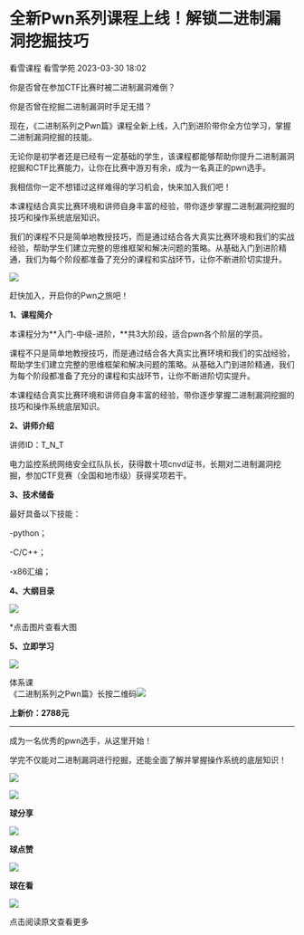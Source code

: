#  全新Pwn系列课程上线！解锁二进制漏洞挖掘技巧   
看雪课程  看雪学苑   2023-03-30 18:02  
  
你是否曾在参加CTF比赛时被二进制漏洞难倒？  
  
  
你是否曾在挖掘二进制漏洞时手足无措？  
  
  
现在，《二进制系列之Pwn篇》课程全新上线，入门到进阶带你全方位学习，掌握二进制漏洞挖掘的技能。  
  
  
无论你是初学者还是已经有一定基础的学生，该课程都能够帮助你提升二进制漏洞挖掘和CTF比赛能力，让你在比赛中游刃有余，成为一名真正的pwn选手。  
  
  
我相信你一定不想错过这样难得的学习机会，快来加入我们吧！  
  
  
本课程结合真实比赛环境和讲师自身丰富的经验，带你逐步掌握二进制漏洞挖掘的技巧和操作系统底层知识。  
  
  
我们的课程不只是简单地教授技巧，而是通过结合各大真实比赛环境和我们的实战经验，帮助学生们建立完整的思维框架和解决问题的策略。从基础入门到进阶精通，我们为每个阶段都准备了充分的课程和实战环节，让你不断进阶切实提升。  
  
  
![](https://mmbiz.qpic.cn/sz_mmbiz_jpg/1UG7KPNHN8GMjqO82AGRWSJrIX9UmhlnvtnyppCu4fdaxEoMTDRDQHleuA6xmLstIQqos3lvNp42NwXzcQcZ2Q/640?wx_fmt=jpeg "")  
  
赶快加入，开启你的Pwn之旅吧！  
  
  
  
**1、课程简介**  
  
  
  
本课程分为**入门-中级-进阶，**共3大阶段，适合pwn各个阶层的学员。  
  
  
课程不只是简单地教授技巧，而是通过结合各大真实比赛环境和我们的实战经验，帮助学生们建立完整的思维框架和解决问题的策略。从基础入门到进阶精通，我们为每个阶段都准备了充分的课程和实战环节，让你不断进阶切实提升。  
  
  
本课程结合真实比赛环境和讲师自身丰富的经验，带你逐步掌握二进制漏洞挖掘的技巧和操作系统底层知识。  
  
  
  
  
**2、讲师介绍**  
  
  
  
讲师ID：T_N_T  
  
  
电力监控系统网络安全红队队长，获得数十项cnvd证书，长期对二进制漏洞挖掘，参加CTF竞赛（全国和地市级）获得奖项若干。  
  
  
  
  
**3、技术储备**  
  
  
  
最好具备以下技能：  
  
-python；  
  
-C/C++；  
  
-x86汇编；  
  
  
  
  
**4、大纲目录**  
  
  
  
![](https://mmbiz.qpic.cn/sz_mmbiz_png/1UG7KPNHN8F10jT0NrZZuuZBqXnrsyJ0KPzYNqUz9uyCvE7rae4QxkYAwKiaFuibAlyJCKHfuF83EB7DpCePykEQ/640?wx_fmt=png "")  
  
  
*点击图片查看大图  
  
  
  
  
  
**5、立即学习**  
  
  
  
![](https://mmbiz.qpic.cn/sz_mmbiz_png/1UG7KPNHN8GMjqO82AGRWSJrIX9UmhlnIHXknkFsWYsqibY0XSgaFX8nSsA9Ge4E9BEqVvCjhQI1iajUYCoPIFZw/640?wx_fmt=png "")  
  
体系课  
《二进制系列之Pwn篇》长按二维码![](https://mmbiz.qpic.cn/mmbiz_png/b96CibCt70iaajvl7fD4ZCicMcjhXMp1v6UQQ68afWhJytuHspOcDRtNqnosZfRiaqD9E6ZQs5jaeMyw9vTrDd3DTA/640?wx_fmt=png "")  
  
  
  
**上新价：2788元**  
  
****  
  
  
成为一名优秀的pwn选手，从这里开始！  
  
  
学完不仅能对二进制漏洞进行挖掘，还能全面了解并掌握操作系统的底层知识！  
  
  
  
![](https://mmbiz.qpic.cn/sz_mmbiz_jpg/1UG7KPNHN8GMjqO82AGRWSJrIX9UmhlnUc0sr5vVo2KfGg3CBjvTPZ2S6RhOZKSBwNQ3KdBBGxXjJAWK5e73ZA/640?wx_fmt=jpeg "")  
  
  
![](https://mmbiz.qpic.cn/sz_mmbiz_gif/1UG7KPNHN8GMjqO82AGRWSJrIX9Umhlnc7OXwHtBqXEOBenoJ780G1rHHfuO1O8HlKKsR3me8gF357g4E7Wiabw/640?wx_fmt=gif "")  
  
**球分享**  
  
![](https://mmbiz.qpic.cn/sz_mmbiz_gif/1UG7KPNHN8GMjqO82AGRWSJrIX9Umhlnc7OXwHtBqXEOBenoJ780G1rHHfuO1O8HlKKsR3me8gF357g4E7Wiabw/640?wx_fmt=gif "")  
  
**球点赞**  
  
![](https://mmbiz.qpic.cn/sz_mmbiz_gif/1UG7KPNHN8GMjqO82AGRWSJrIX9Umhlnc7OXwHtBqXEOBenoJ780G1rHHfuO1O8HlKKsR3me8gF357g4E7Wiabw/640?wx_fmt=gif "")  
  
**球在看**  
  
  
![](https://mmbiz.qpic.cn/sz_mmbiz_gif/1UG7KPNHN8GMjqO82AGRWSJrIX9UmhlnKcyiaMjcs46MDZfpZGTJBtEJiba2iaic6PcNCXVJdMY2eftX5EAxX9gx2g/640?wx_fmt=gif "")  
  
点击阅读原文查看更多  
  
